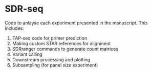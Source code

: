 # SDR-seq

Code to anlayse each experiment presented in the manuscript. This includes:
1. TAP-seq code for primer prediction
2. Making custom STAR references for alignment
3. SDRranger commands to generate count matrices
4. Variant calling
5. Downstream processing and plotting
6. Subsampling (for panel size experiment)
